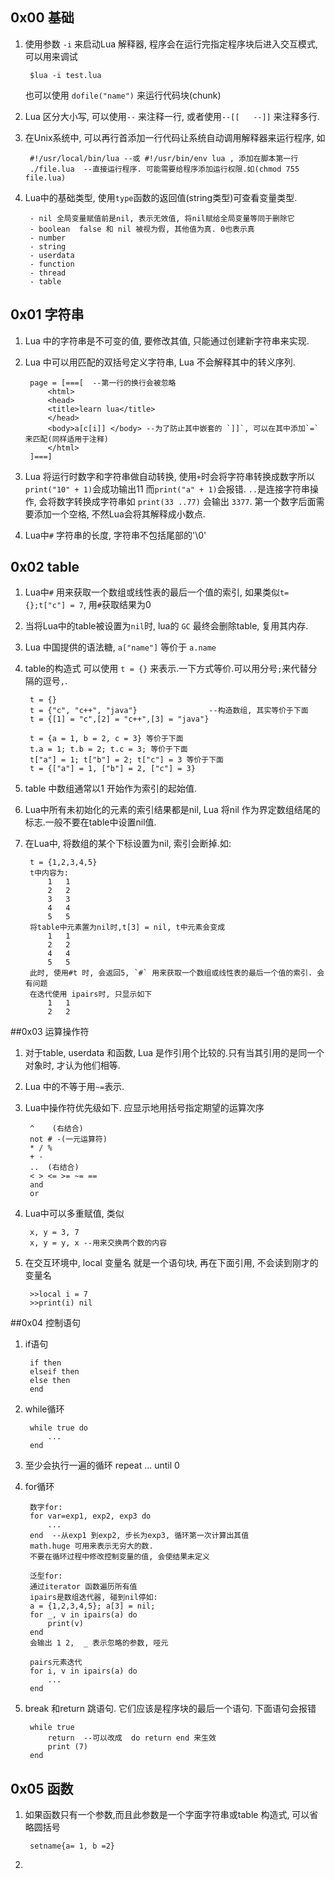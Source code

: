 ## 0x00  基础
1. 使用参数 `-i` 来启动Lua 解释器, 程序会在运行完指定程序块后进入交互模式, 可以用来调试
    
        $lua -i test.lua
        
   	也可以使用 `dofile("name")` 来运行代码块(chunk)
2. Lua 区分大小写, 可以使用`--` 来注释一行, 或者使用`--[[   --]]` 来注释多行.
3. 在Unix系统中, 可以再行首添加一行代码让系统自动调用解释器来运行程序, 如
		
     	#!/usr/local/bin/lua --或 #!/usr/bin/env lua , 添加在脚本第一行 
     	./file.lua  --直接运行程序. 可能需要给程序添加运行权限.如(chmod 755 file.lua)  

4. Lua中的基础类型, 使用`type`函数的返回值(string类型)可查看变量类型.

        - nil 全局变量赋值前是nil, 表示无效值, 将nil赋给全局变量等同于删除它
        - boolean  false 和 nil 被视为假, 其他值为真. 0也表示真
        - number
        - string
        - userdata
        - function
        - thread
        - table

## 0x01 字符串
1. Lua 中的字符串是不可变的值, 要修改其值, 只能通过创建新字符串来实现.
2. Lua 中可以用匹配的双括号定义字符串, Lua 不会解释其中的转义序列.

        page = [===[  --第一行的换行会被忽略
            <html>
            <head>
            <title>learn lua</title>
            </head>
            <body>a[c[i]] </body> --为了防止其中嵌套的 `]]`, 可以在其中添加`=`来匹配(同样适用于注释)
            </html>
        ]===]
3. Lua 将运行时数字和字符串做自动转换,  使用`+`时会将字符串转换成数字所以 `print("10" + 1)`会成功输出11
   而`print("a" + 1)`会报错. `..`是连接字符串操作, 会将数字转换成字符串如 `print(33 ..77)` 会输出
   `3377`. 第一个数字后面需要添加一个空格, 不然Lua会将其解释成小数点.
4. Lua中`#` 字符串的长度, 字符串不包括尾部的'\0'

## 0x02 table
1. Lua中`#` 用来获取一个数组或线性表的最后一个值的索引, 如果类似`t={};t["c"] = 7`,  用`#`获取结果为0
2. 当将Lua中的table被设置为`nil`时, lua的 `GC` 最终会删除table, 复用其内存.
3. Lua 中国提供的语法糖, `a["name"]` 等价于 `a.name`
4. table的构造式 可以使用 `t = {}` 来表示.一下方式等价.可以用分号`;`来代替分隔的逗号`,`.

		t = {}
		t = {"c", "c++", "java"}				--构造数组, 其实等价于下面
		t = {[1] = "c",[2] = "c++",[3] = "java"}

		t = {a = 1, b = 2, c = 3} 等价于下面
		t.a = 1; t.b = 2; t.c = 3; 等价于下面
		t["a"] = 1; t["b"] = 2; t["c"] = 3 等价于下面
		t = {["a"] = 1, ["b"] = 2, ["c"] = 3}


5. table 中数组通常以1 开始作为索引的起始值.
6. Lua中所有未初始化的元素的索引结果都是nil, Lua 将nil 作为界定数组结尾的标志.一般不要在table中设置nil值.
7. 在Lua中, 将数组的某个下标设置为nil, 索引会断掉.如:

		t = {1,2,3,4,5}
		t中内容为:
			1   1
			2	2
			3	3
			4	4
			5	5
		将table中元素置为nil时,t[3] = nil, t中元素会变成  
			1   1
			2	2			
			4	4
			5	5
		此时, 使用#t 时, 会返回5, `#` 用来获取一个数组或线性表的最后一个值的索引. 会有问题
		在迭代使用 ipairs时, 只显示如下
			1   1
			2	2

##0x03 运算操作符
1. 对于table, userdata 和函数, Lua 是作引用个比较的.只有当其引用的是同一个对象时, 才认为他们相等.
2. Lua 中的不等于用`~=`表示.
3. Lua中操作符优先级如下. 应显示地用括号指定期望的运算次序 

		^    (右结合)
		not # -(一元运算符)
		* / %
		+ -
		..	(右结合)
		< > <= >= ~= ==
		and 
		or
4. Lua中可以多重赋值, 类似

		x, y = 3, 7
		x, y = y, x --用来交换两个数的内容
5. 在交互环境中, local 变量名 就是一个语句块, 再在下面引用, 不会读到刚才的变量名

		>>local i = 7
		>>print(i) nil
   
##0x04 控制语句
1. if语句 
	
		if then
		elseif then
		else then
		end
2. while循环

		while true do
			...
		end
3. 至少会执行一遍的循环
		repeat
			...
		until 0     
4. for循环
	
		数字for:
		for var=exp1, exp2, exp3 do
			...
		end  --从exp1 到exp2, 步长为exp3, 循环第一次计算出其值
		math.huge 可用来表示无穷大的数. 
		不要在循环过程中修改控制变量的值, 会使结果未定义

		泛型for:
		通过iterator 函数遍历所有值
		ipairs是数组迭代器, 碰到nil停如:
		a = {1,2,3,4,5}; a[3] = nil; 
		for _, v in ipairs(a) do
			print(v)
		end
		会输出 1 2,  _ 表示忽略的参数, 哑元
		
		pairs元素迭代
		for i, v in ipairs(a) do
			...
		end 
5. break 和return 跳语句. 它们应该是程序块的最后一个语句. 下面语句会报错

		while true
			return  --可以改成  do return end 来生效 
			print (7)
		end

## 0x05 函数
1. 如果函数只有一个参数,而且此参数是一个字面字符串或table 构造式, 可以省略圆括号

		setname{a= 1, b =2}
2. 
	        
        